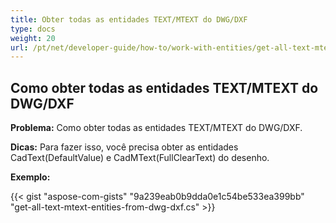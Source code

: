 ```yaml
---
title: Obter todas as entidades TEXT/MTEXT do DWG/DXF
type: docs
weight: 20
url: /pt/net/developer-guide/how-to/work-with-entities/get-all-text-mtext-entities-from-dwg-dxf/
---
```


## **Como obter todas as entidades TEXT/MTEXT do DWG/DXF**

**Problema:** Como obter todas as entidades TEXT/MTEXT do DWG/DXF.

**Dicas:** Para fazer isso, você precisa obter as entidades CadText(DefaultValue) e CadMText(FullClearText) do desenho.

**Exemplo:**

{{< gist "aspose-com-gists" "9a239eab0b9dda0e1c54be533ea399bb" "get-all-text-mtext-entities-from-dwg-dxf.cs" >}}
